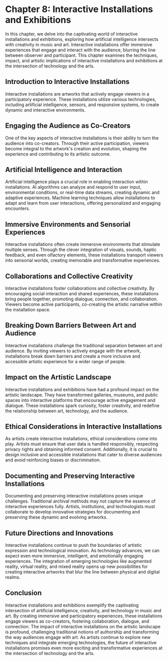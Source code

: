 Chapter 8: Interactive Installations and Exhibitions
====================================================

In this chapter, we delve into the captivating world of interactive installations and exhibitions, exploring how artificial intelligence intersects with creativity in music and art. Interactive installations offer immersive experiences that engage and interact with the audience, blurring the line between observer and participant. This chapter examines the techniques, impact, and artistic implications of interactive installations and exhibitions at the intersection of technology and the arts.

Introduction to Interactive Installations
-----------------------------------------

Interactive installations are artworks that actively engage viewers in a participatory experience. These installations utilize various technologies, including artificial intelligence, sensors, and responsive systems, to create dynamic and interactive environments.

Engaging the Audience as Co-Creators
------------------------------------

One of the key aspects of interactive installations is their ability to turn the audience into co-creators. Through their active participation, viewers become integral to the artwork's creation and evolution, shaping the experience and contributing to its artistic outcome.

Artificial Intelligence and Interaction
---------------------------------------

Artificial intelligence plays a crucial role in enabling interaction within installations. AI algorithms can analyze and respond to user input, environmental conditions, or real-time data streams, creating dynamic and adaptive experiences. Machine learning techniques allow installations to adapt and learn from user interactions, offering personalized and engaging encounters.

Immersive Environments and Sensorial Experiences
------------------------------------------------

Interactive installations often create immersive environments that stimulate multiple senses. Through the clever integration of visuals, sounds, haptic feedback, and even olfactory elements, these installations transport viewers into sensorial worlds, creating memorable and transformative experiences.

Collaborations and Collective Creativity
----------------------------------------

Interactive installations foster collaborations and collective creativity. By encouraging social interaction and shared experiences, these installations bring people together, promoting dialogue, connection, and collaboration. Viewers become active participants, co-creating the artistic narrative within the installation space.

Breaking Down Barriers Between Art and Audience
-----------------------------------------------

Interactive installations challenge the traditional separation between art and audience. By inviting viewers to actively engage with the artwork, installations break down barriers and create a more inclusive and accessible artistic experience for a wider range of people.

Impact on the Artistic Landscape
--------------------------------

Interactive installations and exhibitions have had a profound impact on the artistic landscape. They have transformed galleries, museums, and public spaces into interactive platforms that encourage active engagement and dialogue. These installations spark curiosity, foster creativity, and redefine the relationship between art, technology, and the audience.

Ethical Considerations in Interactive Installations
---------------------------------------------------

As artists create interactive installations, ethical considerations come into play. Artists must ensure that user data is handled responsibly, respecting privacy rights and obtaining informed consent. Additionally, it is crucial to design inclusive and accessible installations that cater to diverse audiences and avoid reinforcing biases or discrimination.

Documenting and Preserving Interactive Installations
----------------------------------------------------

Documenting and preserving interactive installations poses unique challenges. Traditional archival methods may not capture the essence of interactive experiences fully. Artists, institutions, and technologists must collaborate to develop innovative strategies for documenting and preserving these dynamic and evolving artworks.

Future Directions and Innovations
---------------------------------

Interactive installations continue to push the boundaries of artistic expression and technological innovation. As technology advances, we can expect even more immersive, intelligent, and emotionally engaging experiences. The integration of emerging technologies like augmented reality, virtual reality, and mixed reality opens up new possibilities for creating interactive artworks that blur the line between physical and digital realms.

Conclusion
----------

Interactive installations and exhibitions exemplify the captivating intersection of artificial intelligence, creativity, and technology in music and art. By creating immersive and participatory experiences, these installations engage viewers as co-creators, fostering collaboration, dialogue, and connection. The impact of interactive installations on the artistic landscape is profound, challenging traditional notions of authorship and transforming the way audiences engage with art. As artists continue to explore new techniques and integrate emerging technologies, the future of interactive installations promises even more exciting and transformative experiences at the intersection of technology and the arts.
